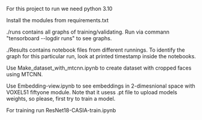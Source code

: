 For this project to run we need python 3.10

Install the modules from requirements.txt

./runs contains all graphs of training/validating. Run via commann "tensorboard --logdir runs" to see graphs.

./Results contains notebook files from different runnings. To identify the graph for this particular run, look at printed timestamp inside the notebooks.

Use Make_dataset_with_mtcnn.ipynb to create dataset with cropped faces using MTCNN.

Use Embedding-view.ipynb to see embeddings in 2-dimesnional space with VOXEL51 fiftyone module. Note that it usess .pt file to upload models weights, so please, first try to train a model.

For training run ResNet18-CASIA-train.ipynb
